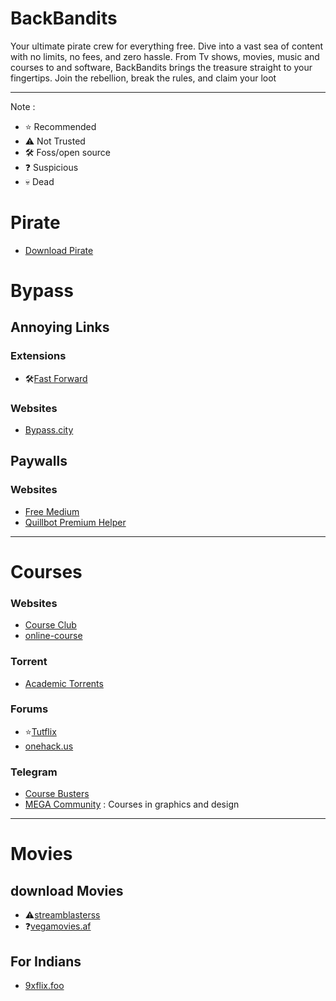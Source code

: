 # BackBandits
Your ultimate pirate crew for everything free. Dive into a vast sea of content with no limits, no fees, and zero hassle. From Tv shows, movies, music and courses to and software, BackBandits brings the treasure straight to your fingertips. Join the rebellion, break the rules, and claim your loot

---
Note : 
- ⭐ Recommended
- ⚠️ Not Trusted
- 🛠️ Foss/open source
- ❓ Suspicious
- 💀 Dead

# Pirate
- [Download Pirate](https://www.downloadpirate.com/)
  
# Bypass
## Annoying Links
### Extensions
- 🛠️[Fast Forward](https://github.com/FastForwardTeam/FastForward)
### Websites
- [Bypass.city](https://bypass.city/)
## Paywalls
### Websites
- [Free Medium](https://freedium.cfd/)
- [Quillbot Premium Helper](https://github.com/blueagler/QuillBot-Premium-Helper)
---
# Courses
### Websites
- [Course Club](https://courseclub.site/)
- [online-course](https://online-courses.club/)
### Torrent
- [Academic Torrents](https://academictorrents.com/)
### Forums
- ⭐[Tutflix](https://tutflix.org/)
- [onehack.us](https://onehack.us/)

### Telegram
- [Course Busters](https://t.me/joinchat/rtwysChrKvg3ZmE0)
- [MEGA Community](https://t.me/megacoursenew) : Courses in graphics and design
---
# Movies
## download Movies
- ⚠️[streamblasterss](https://streamblasterss.com/) 
- ❓[vegamovies.af](https://vegamovies.af/)

## For Indians
- [9xflix.foo](https://9xflix.foo)
